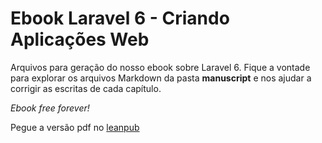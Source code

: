 # Ebook Laravel 6 - Criando Aplicações Web

Arquivos para geração do nosso ebook sobre Laravel 6. Fique a vontade para explorar os arquivos Markdown da pasta **manuscript** e nos ajudar a corrigir as escritas de cada capítulo.

*Ebook free forever!*

Pegue a versão pdf no [leanpub](http://leanpub.com/laravel-6)
